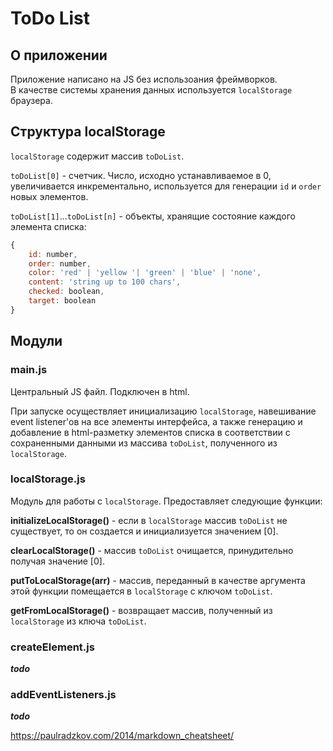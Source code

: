 # ToDo List

## О приложении

Приложение написано на JS без использоания фреймворков.  
В качестве системы хранения данных используется `localStorage` браузера.

## Структура localStorage

`localStorage` содержит массив `toDoList`.

`toDoList[0]` - счетчик. Число, исходно устанавливаемое в 0, увеличивается инкрементально, используется для генерации `id` и `order` новых элементов.

`toDoList[1]`...`toDoList[n]` - объекты, хранящие состояние каждого элемента списка:  
```JavaScript
{
    id: number,
    order: number,
    color: 'red' | 'yellow '| 'green' | 'blue' | 'none',
    content: 'string up to 100 chars',
    checked: boolean,
    target: boolean
}
```

## Модули

### main.js

Центральный JS файл. Подключен в html.  

При запуске осуществляет инициализацию `localStorage`, навешивание event listener'ов на все элементы интерфейса, а также генерацию и добавление в html-разметку элементов списка в соответствии с сохраненными данными из массива `toDoList`, полученного из `localStorage`.

### localStorage.js

Модуль для работы с `localStorage`. Предоставляет следующие функции:

**initializeLocalStorage()** - если в `localStorage` массив `toDoList` не существует, то он создается и инициализуется значением [0].

**clearLocalStorage()** - массив `toDoList` очищается, принудительно получая значение [0].

**putToLocalStorage(arr)** - массив, переданный в качестве аргумента этой функции помещается в  `localStorage` с ключом `toDoList`.

**getFromLocalStorage()** - возвращает массив, полученный из `localStorage` из ключа `toDoList`.

### createElement.js

***todo***

### addEventListeners.js

***todo***

https://paulradzkov.com/2014/markdown_cheatsheet/